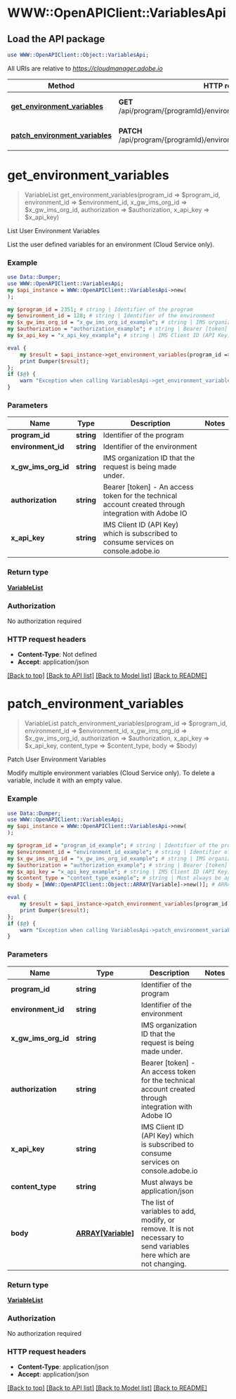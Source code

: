 # WWW::OpenAPIClient::VariablesApi

## Load the API package
```perl
use WWW::OpenAPIClient::Object::VariablesApi;
```

All URIs are relative to *https://cloudmanager.adobe.io*

Method | HTTP request | Description
------------- | ------------- | -------------
[**get_environment_variables**](VariablesApi.md#get_environment_variables) | **GET** /api/program/{programId}/environment/{environmentId}/variables | List User Environment Variables
[**patch_environment_variables**](VariablesApi.md#patch_environment_variables) | **PATCH** /api/program/{programId}/environment/{environmentId}/variables | Patch User Environment Variables


# **get_environment_variables**
> VariableList get_environment_variables(program_id => $program_id, environment_id => $environment_id, x_gw_ims_org_id => $x_gw_ims_org_id, authorization => $authorization, x_api_key => $x_api_key)

List User Environment Variables

List the user defined variables for an environment (Cloud Service only).

### Example 
```perl
use Data::Dumper;
use WWW::OpenAPIClient::VariablesApi;
my $api_instance = WWW::OpenAPIClient::VariablesApi->new(
);

my $program_id = 2351; # string | Identifier of the program
my $environment_id = 128; # string | Identifier of the environment
my $x_gw_ims_org_id = "x_gw_ims_org_id_example"; # string | IMS organization ID that the request is being made under.
my $authorization = "authorization_example"; # string | Bearer [token] - An access token for the technical account created through integration with Adobe IO
my $x_api_key = "x_api_key_example"; # string | IMS Client ID (API Key) which is subscribed to consume services on console.adobe.io

eval { 
    my $result = $api_instance->get_environment_variables(program_id => $program_id, environment_id => $environment_id, x_gw_ims_org_id => $x_gw_ims_org_id, authorization => $authorization, x_api_key => $x_api_key);
    print Dumper($result);
};
if ($@) {
    warn "Exception when calling VariablesApi->get_environment_variables: $@\n";
}
```

### Parameters

Name | Type | Description  | Notes
------------- | ------------- | ------------- | -------------
 **program_id** | **string**| Identifier of the program | 
 **environment_id** | **string**| Identifier of the environment | 
 **x_gw_ims_org_id** | **string**| IMS organization ID that the request is being made under. | 
 **authorization** | **string**| Bearer [token] - An access token for the technical account created through integration with Adobe IO | 
 **x_api_key** | **string**| IMS Client ID (API Key) which is subscribed to consume services on console.adobe.io | 

### Return type

[**VariableList**](VariableList.md)

### Authorization

No authorization required

### HTTP request headers

 - **Content-Type**: Not defined
 - **Accept**: application/json

[[Back to top]](#) [[Back to API list]](../README.md#documentation-for-api-endpoints) [[Back to Model list]](../README.md#documentation-for-models) [[Back to README]](../README.md)

# **patch_environment_variables**
> VariableList patch_environment_variables(program_id => $program_id, environment_id => $environment_id, x_gw_ims_org_id => $x_gw_ims_org_id, authorization => $authorization, x_api_key => $x_api_key, content_type => $content_type, body => $body)

Patch User Environment Variables

Modify multiple environment variables (Cloud Service only). To delete a variable, include it with an empty value.

### Example 
```perl
use Data::Dumper;
use WWW::OpenAPIClient::VariablesApi;
my $api_instance = WWW::OpenAPIClient::VariablesApi->new(
);

my $program_id = "program_id_example"; # string | Identifier of the program
my $environment_id = "environment_id_example"; # string | Identifier of the environment
my $x_gw_ims_org_id = "x_gw_ims_org_id_example"; # string | IMS organization ID that the request is being made under.
my $authorization = "authorization_example"; # string | Bearer [token] - An access token for the technical account created through integration with Adobe IO
my $x_api_key = "x_api_key_example"; # string | IMS Client ID (API Key) which is subscribed to consume services on console.adobe.io
my $content_type = "content_type_example"; # string | Must always be application/json
my $body = [WWW::OpenAPIClient::Object::ARRAY[Variable]->new()]; # ARRAY[Variable] | The list of variables to add, modify, or remove. It is not necessary to send variables here which are not changing.

eval { 
    my $result = $api_instance->patch_environment_variables(program_id => $program_id, environment_id => $environment_id, x_gw_ims_org_id => $x_gw_ims_org_id, authorization => $authorization, x_api_key => $x_api_key, content_type => $content_type, body => $body);
    print Dumper($result);
};
if ($@) {
    warn "Exception when calling VariablesApi->patch_environment_variables: $@\n";
}
```

### Parameters

Name | Type | Description  | Notes
------------- | ------------- | ------------- | -------------
 **program_id** | **string**| Identifier of the program | 
 **environment_id** | **string**| Identifier of the environment | 
 **x_gw_ims_org_id** | **string**| IMS organization ID that the request is being made under. | 
 **authorization** | **string**| Bearer [token] - An access token for the technical account created through integration with Adobe IO | 
 **x_api_key** | **string**| IMS Client ID (API Key) which is subscribed to consume services on console.adobe.io | 
 **content_type** | **string**| Must always be application/json | 
 **body** | [**ARRAY[Variable]**](Variable.md)| The list of variables to add, modify, or remove. It is not necessary to send variables here which are not changing. | 

### Return type

[**VariableList**](VariableList.md)

### Authorization

No authorization required

### HTTP request headers

 - **Content-Type**: application/json
 - **Accept**: application/json

[[Back to top]](#) [[Back to API list]](../README.md#documentation-for-api-endpoints) [[Back to Model list]](../README.md#documentation-for-models) [[Back to README]](../README.md)

